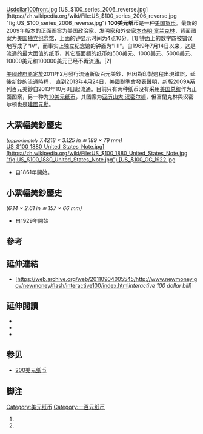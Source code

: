 [Usdollar100front.jpg](https://zh.wikipedia.org/wiki/File:Usdollar100front.jpg "fig:Usdollar100front.jpg")
[US_$100_series_2006_reverse.jpg](https://zh.wikipedia.org/wiki/File:US_$100_series_2006_reverse.jpg "fig:US_$100_series_2006_reverse.jpg")
**100美元纸币**是一种[美国货币](https://zh.wikipedia.org/wiki/美国货币 "wikilink")。最新的2009年版本的正面图案为美国政治家、发明家和外交家[本杰明·富兰克林](https://zh.wikipedia.org/wiki/本杰明·富兰克林 "wikilink")，背面图案为[美国独立纪念馆](https://zh.wikipedia.org/wiki/美国独立纪念馆 "wikilink")，上面的钟显示时间为4点10分。\[1\]
钟面上的数字四被错误地写成了“IV”，而事实上独立纪念馆的钟面为“IIII”。自1969年7月14日以来，这是流通的最大面值的纸币，其它高面额的纸币如500美元、1000美元、5000美元、10000美元和100000美元已经不再流通。\[2\]

[美國政府原定於](https://zh.wikipedia.org/wiki/美國 "wikilink")2011年2月發行流通新版百元美鈔，但因為印製過程出現錯誤，延後新鈔的流通時程，
直到2013年4月24日，美國[聯準會發表聲明](https://zh.wikipedia.org/wiki/聯準會 "wikilink")，新版2009A系列百元美鈔自2013年10月8日起流通。目前只有两种纸币没有采用[美国总统](../Page/美国总统.md "wikilink")作为正面图案，另一种为[10美元纸币](../Page/10美元纸币.md "wikilink")，其图案为[亚历山大·汉密尔顿](../Page/亚历山大·汉密尔顿.md "wikilink")，但富蘭克林與汉密尔顿也是[建國元勳](https://zh.wikipedia.org/wiki/美國開國元勛 "wikilink")。

## 大票幅美鈔歷史

*(<small>approximately</small> 7.4218 × 3.125 in ≅ 189 × 79 mm)*
[US_$100_1880_United_States_Note.jpg](https://zh.wikipedia.org/wiki/File:US_$100_1880_United_States_Note.jpg "fig:US_$100_1880_United_States_Note.jpg")
[US_$100_GC_1922.jpg](https://zh.wikipedia.org/wiki/File:US_$100_GC_1922.jpg "fig:US_$100_GC_1922.jpg")

  - 自1861年開始。

## 小票幅美鈔歷史

*(6.14 × 2.61 in ≅ 157 × 66 mm)*

  - 自1929年開始

## 參考

## 延伸連結

  - \[<https://web.archive.org/web/20110904005545/http://www.newmoney.gov/newmoney/flash/interactive100/index.html>*interactive
    100 dollar bill*\]

## 延伸閱讀

  -
  -
  -
## 参见

  - [200美元纸币](../Page/200美元纸币.md "wikilink")

## 脚注

[Category:美元纸币](https://zh.wikipedia.org/wiki/Category:美元纸币 "wikilink")
[Category:一百元纸币](https://zh.wikipedia.org/wiki/Category:一百元纸币 "wikilink")

1.
2.